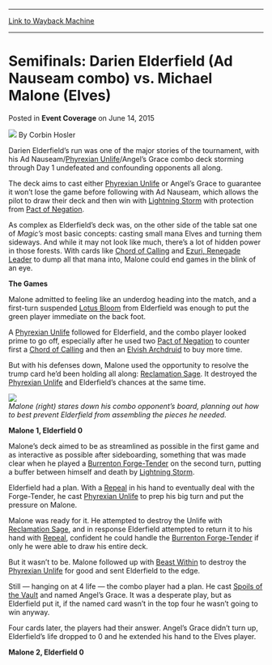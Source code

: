 
---
[Link to Wayback Machine](https://web.archive.org/web/20150623002340/http://magic.wizards.com/en/events/coverage/gpcha15/semifinals-darien-elderfield-vs-michael-malone-2015-06-13)

[_metadata_:author]:- "Corbin Hosler"
[_metadata_:description]:- "Darien Elderfield’s run was one of the major stories of the tournament, with his Ad Nauseam/Phyrexian Unlife/Angel’s Grace combo deck storming through Day 1 undefeated and confounding opponents all along."
[_metadata_:generator]:- "Drupal 7 (http://drupal.org)"
[_metadata_:node]:- "404236"
[_metadata_:path_date]:- "2015-06-13"
[_metadata_:publish_date]:- "2015-06-14"
[_metadata_:source]:- "div-main-content"
[_metadata_:title]:- "Semifinals: Darien Elderfield (Ad Nauseam combo) vs. Michael Malone (Elves)"
[_metadata_:wayback_capture_timestamp]:- "2015-06-23 00:23:40"
[_metadata_:wayback_raw_url]:- "https://web.archive.org/web/20150623002340id_/http://magic.wizards.com/en/events/coverage/gpcha15/semifinals-darien-elderfield-vs-michael-malone-2015-06-13"
[_metadata_:wayback_url]:- "http://magic.wizards.com/en/events/coverage/gpcha15/semifinals-darien-elderfield-vs-michael-malone-2015-06-13"
---


Semifinals: Darien Elderfield (Ad Nauseam combo) vs. Michael Malone (Elves)
===========================================================================



 Posted in **Event Coverage**
 on June 14, 2015 






![](https://media.magic.wizards.com/styles/auth_small/public/images/person/hosler.jpg)
By Corbin Hosler











Darien Elderfield’s run was one of the major stories of the tournament, with his Ad Nauseam/[Phyrexian Unlife](http://gatherer.wizards.com/Pages/Card/Details.aspx?name=Phyrexian+Unlife)/Angel’s Grace combo deck storming through Day 1 undefeated and confounding opponents all along.


The deck aims to cast either [Phyrexian Unlife](http://gatherer.wizards.com/Pages/Card/Details.aspx?name=Phyrexian+Unlife) or Angel’s Grace to guarantee it won’t lose the game before following with Ad Nauseam, which allows the pilot to draw their deck and then win with [Lightning Storm](http://gatherer.wizards.com/Pages/Card/Details.aspx?name=Lightning+Storm) with protection from [Pact of Negation](http://gatherer.wizards.com/Pages/Card/Details.aspx?name=Pact+of+Negation).


As complex as Elderfield’s deck was, on the other side of the table sat one of *Magic’s* most basic concepts: casting small mana Elves and turning them sideways. And while it may not look like much, there’s a lot of hidden power in those forests. With cards like [Chord of Calling](http://gatherer.wizards.com/Pages/Card/Details.aspx?name=Chord+of+Calling) and [Ezuri, Renegade Leader](http://gatherer.wizards.com/Pages/Card/Details.aspx?name=Ezuri%2C+Renegade+Leader) to dump all that mana into, Malone could end games in the blink of an eye.


**The Games**


Malone admitted to feeling like an underdog heading into the match, and a first-turn suspended [Lotus Bloom](http://gatherer.wizards.com/Pages/Card/Details.aspx?name=Lotus+Bloom) from Elderfield was enough to put the green player immediate on the back foot.


A [Phyrexian Unlife](http://gatherer.wizards.com/Pages/Card/Details.aspx?name=Phyrexian+Unlife) followed for Elderfield, and the combo player looked prime to go off, especially after he used two [Pact of Negation](http://gatherer.wizards.com/Pages/Card/Details.aspx?name=Pact+of+Negation) to counter first a [Chord of Calling](http://gatherer.wizards.com/Pages/Card/Details.aspx?name=Chord+of+Calling) and then an [Elvish Archdruid](http://gatherer.wizards.com/Pages/Card/Details.aspx?name=Elvish+Archdruid) to buy more time.


But with his defenses down, Malone used the opportunity to resolve the trump card he’d been holding all along: [Reclamation Sage](http://gatherer.wizards.com/Pages/Card/Details.aspx?name=Reclamation+Sage). It destroyed the [Phyrexian Unlife](http://gatherer.wizards.com/Pages/Card/Details.aspx?name=Phyrexian+Unlife) and Elderfield’s chances at the same time.


**![](https://media.wizards.com/2015/events/gpcha15/Semis-EDITED.jpg)**  
*Malone (right) stares down his combo opponent’s board, planning out how to best prevent Elderfield from assembling the pieces he needed.*


**Malone 1, Elderfield 0**


Malone’s deck aimed to be as streamlined as possible in the first game and as interactive as possible after sideboarding, something that was made clear when he played a [Burrenton Forge-Tender](http://gatherer.wizards.com/Pages/Card/Details.aspx?name=Burrenton+Forge-Tender) on the second turn, putting a buffer between himself and death by [Lightning Storm](http://gatherer.wizards.com/Pages/Card/Details.aspx?name=Lightning+Storm).


Elderfield had a plan. With a [Repeal](http://gatherer.wizards.com/Pages/Card/Details.aspx?name=Repeal) in his hand to eventually deal with the Forge-Tender, he cast [Phyrexian Unlife](http://gatherer.wizards.com/Pages/Card/Details.aspx?name=Phyrexian+Unlife) to prep his big turn and put the pressure on Malone.


Malone was ready for it. He attempted to destroy the Unlife with [Reclamation Sage](http://gatherer.wizards.com/Pages/Card/Details.aspx?name=Reclamation+Sage), and in response Elderfield attempted to return it to his hand with [Repeal](http://gatherer.wizards.com/Pages/Card/Details.aspx?name=Repeal), confident he could handle the [Burrenton Forge-Tender](http://gatherer.wizards.com/Pages/Card/Details.aspx?name=Burrenton+Forge-Tender) if only he were able to draw his entire deck.


But it wasn’t to be. Malone followed up with [Beast Within](http://gatherer.wizards.com/Pages/Card/Details.aspx?name=Beast+Within) to destroy the [Phyrexian Unlife](http://gatherer.wizards.com/Pages/Card/Details.aspx?name=Phyrexian+Unlife) for good and sent Elderfield to the edge.


Still — hanging on at 4 life — the combo player had a plan. He cast [Spoils of the Vault](http://gatherer.wizards.com/Pages/Card/Details.aspx?name=Spoils+of+the+Vault) and named Angel’s Grace. It was a desperate play, but as Elderfield put it, if the named card wasn’t in the top four he wasn’t going to win anyway.


Four cards later, the players had their answer. Angel’s Grace didn’t turn up, Elderfield’s life dropped to 0 and he extended his hand to the Elves player.


**Malone 2, Elderfield 0**









